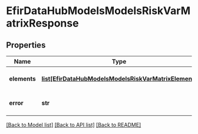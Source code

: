 # EfirDataHubModelsModelsRiskVarMatrixResponse

## Properties
Name | Type | Description | Notes
------------ | ------------- | ------------- | -------------
**elements** | [**list[EfirDataHubModelsModelsRiskVarMatrixElement]**](EfirDataHubModelsModelsRiskVarMatrixElement.md) | Mассив объектов класса VarMatrixElement | [optional] 
**error** | **str** | Текст ошибки, если она произошла | [optional] 

[[Back to Model list]](../README.md#documentation-for-models) [[Back to API list]](../README.md#documentation-for-api-endpoints) [[Back to README]](../README.md)

